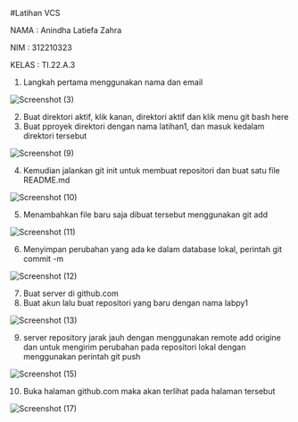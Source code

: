 #Latihan VCS

NAMA : Anindha Latiefa Zahra

NIM : 312210323

KELAS : TI.22.A.3 

1. Langkah pertama menggunakan nama dan email

![Screenshot (3)](https://user-images.githubusercontent.com/115516800/195770401-a2cefdfe-d889-4328-9eb9-a23b8bbb6923.png)

2. Buat direktori aktif, klik kanan, direktori aktif dan klik menu git bash here 
3. Buat pproyek direktori dengan nama latihan1, dan masuk kedalam direktori tersebut 

![Screenshot (9)](https://user-images.githubusercontent.com/115516800/195776384-8b5a2616-12ca-4ecb-9320-40d489f5e1d2.png)

4. Kemudian jalankan git init untuk membuat repositori dan buat satu file README.md

![Screenshot (10)](https://user-images.githubusercontent.com/115516800/195776523-e08db9e1-ef91-438a-b00a-6f875228de43.png)

5. Menambahkan file baru saja dibuat tersebut menggunakan git add 

![Screenshot (11)](https://user-images.githubusercontent.com/115516800/195777249-d0fe9fdc-6306-4b5b-ad9e-6803084d98af.png)

6. Menyimpan perubahan yang ada ke dalam database lokal, perintah git commit -m 

![Screenshot (12)](https://user-images.githubusercontent.com/115516800/195777456-b732fc57-d55d-4af6-a37e-4e2c58454735.png)

7. Buat server di github.com 
8. Buat akun lalu buat repositori yang baru dengan nama labpy1

![Screenshot (13)](https://user-images.githubusercontent.com/115516800/195777775-ac3d6c8a-f72d-4335-a430-322bd948f927.png)

9. server repository jarak jauh dengan menggunakan remote add origine dan untuk mengirim perubahan pada repositori lokal dengan menggunakan perintah git push

![Screenshot (15)](https://user-images.githubusercontent.com/115516800/195778301-651bfb03-6b27-48e1-9861-e6fc23e4a2c3.png)

10. Buka halaman github.com maka akan terlihat pada halaman tersebut 

![Screenshot (17)](https://user-images.githubusercontent.com/115516800/195779040-e718e681-7f87-4cf7-abe9-3804fa339f40.png)

